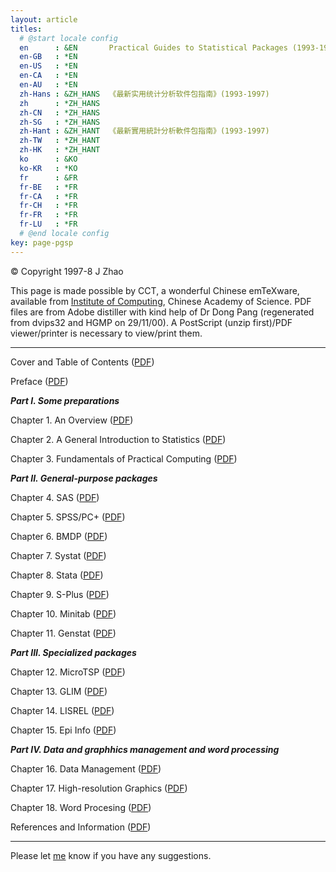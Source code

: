 ```yaml
---
layout: article
titles:
  # @start locale config
  en      : &EN       Practical Guides to Statistical Packages (1993-1997)
  en-GB   : *EN
  en-US   : *EN
  en-CA   : *EN
  en-AU   : *EN
  zh-Hans : &ZH_HANS  《最新实用统计分析软件包指南》(1993-1997)
  zh      : *ZH_HANS
  zh-CN   : *ZH_HANS
  zh-SG   : *ZH_HANS
  zh-Hant : &ZH_HANT  《最新實用統計分析軟件包指南》(1993-1997)
  zh-TW   : *ZH_HANT
  zh-HK   : *ZH_HANT
  ko      : &KO
  ko-KR   : *KO
  fr      : &FR
  fr-BE   : *FR
  fr-CA   : *FR
  fr-CH   : *FR
  fr-FR   : *FR
  fr-LU   : *FR
  # @end locale config
key: page-pgsp
---
```


© Copyright 1997-8 J Zhao

This page is made possible by CCT, a wonderful Chinese emTeXware,
available from [Institute of Computing](ftp://ftp.cc.ac.cn), Chinese
Academy of Science. PDF files are from Adobe distiller with kind help of
Dr Dong Pang (regenerated from dvips32 and HGMP on 29/11/00). A
PostScript (unzip first)/PDF viewer/printer is necessary to view/print
them.

---

Cover and Table of Contents ([PDF](frontmat.pdf))

Preface ([PDF](pre.pdf))

***Part I. Some preparations***

Chapter 1. An Overview ([PDF](ch01.pdf))

Chapter 2. A General Introduction to Statistics ([PDF](ch02.pdf))

Chapter 3. Fundamentals of Practical Computing ([PDF](ch03.pdf))

***Part II. General-purpose packages***

Chapter 4. SAS ([PDF](ch04.pdf))

Chapter 5. SPSS/PC+ ([PDF](ch05.pdf))

Chapter 6. BMDP ([PDF](ch06.pdf))

Chapter 7. Systat ([PDF](ch07.pdf))

Chapter 8. Stata ([PDF](ch08.pdf))

Chapter 9. S-Plus ([PDF](ch09.pdf))

Chapter 10. Minitab ([PDF](ch10.pdf))

Chapter 11. Genstat ([PDF](ch11.pdf))

***Part III. Specialized packages***

Chapter 12. MicroTSP ([PDF](ch12.pdf))

Chapter 13. GLIM ([PDF](ch13.pdf))

Chapter 14. LISREL ([PDF](ch14.pdf))

Chapter 15. Epi Info ([PDF](ch15.pdf))

***Part IV. Data and graphhics management and word processing***

Chapter 16. Data Management ([PDF](ch16.pdf))

Chapter 17. High-resolution Graphics ([PDF](ch17.pdf))

Chapter 18. Word Procesing ([PDF](ch18.pdf))

References and Information ([PDF](aft.pdf))

---

Please let [me](mailto:j.zhao@iop.kcl.ac.uk) know if you have any
suggestions.
